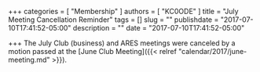 +++
categories = [ "Membership" ]
authors = [ "KC0ODE" ]
title = "July Meeting Cancellation Reminder"
tags = []
slug = ""
publishdate = "2017-07-10T17:41:52-05:00"
description = ""
date = "2017-07-10T17:41:52-05:00"

+++
The July Club (business) and ARES meetings were canceled by a motion
passed at the
[June Club Meeting]({{< relref "calendar/2017/june-meeting.md" >}}).
<!--more-->
